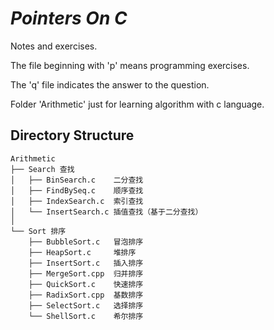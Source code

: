 # *Pointers On C*
Notes and exercises.

The file beginning with 'p' means programming exercises.

The 'q' file indicates the answer to the question.

Folder 'Arithmetic' just for learning algorithm with c language.

## Directory Structure

    Arithmetic
    ├── Search 查找
    │   ├── BinSearch.c    二分查找
    │   ├── FindBySeq.c    顺序查找
    │   ├── IndexSearch.c  索引查找
    │   └── InsertSearch.c 插值查找（基于二分查找）
    │
    └── Sort 排序
        ├── BubbleSort.c   冒泡排序
        ├── HeapSort.c     堆排序
        ├── InsertSort.c   插入排序
        ├── MergeSort.cpp  归并排序
        ├── QuickSort.c    快速排序
        ├── RadixSort.cpp  基数排序
        ├── SelectSort.c   选择排序
        └── ShellSort.c    希尔排序
